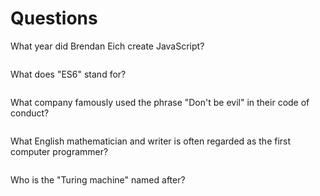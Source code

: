 # Questions

What year did Brendan Eich create JavaScript?

```1995

```

What does "ES6" stand for?

```ECMAScript 6

```

What company famously used the phrase "Don't be evil" in their code of conduct?

```Google

```

What English mathematician and writer is often regarded as the first computer programmer?

```Augusta Ada Lovelace

```

Who is the "Turing machine" named after?

```Alan Turing

```
